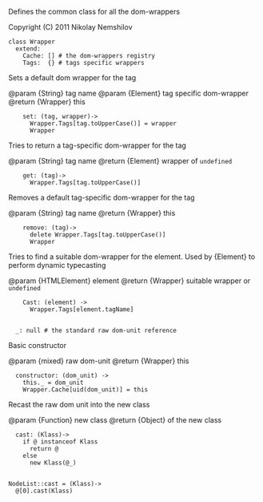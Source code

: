 Defines the common class for all the dom-wrappers

Copyright (C) 2011 Nikolay Nemshilov

```coffee-aside
class Wrapper
  extend:
    Cache: [] # the dom-wrappers registry
    Tags:  {} # tags specific wrappers
```

Sets a default dom wrapper for the tag

@param {String} tag name
@param {Element} tag specific dom-wrapper
@return {Wrapper} this

```coffee-aside
    set: (tag, wrapper)->
      Wrapper.Tags[tag.toUpperCase()] = wrapper
      Wrapper
```

Tries to return a tag-specific dom-wrapper for the tag

@param {String} tag name
@return {Element} wrapper of `undefined`

```coffee-aside
    get: (tag)->
      Wrapper.Tags[tag.toUpperCase()]
```

Removes a default tag-specific dom-wrapper for the tag

@param {String} tag name
@return {Wrapper} this

```coffee-aside
    remove: (tag)->
      delete Wrapper.Tags[tag.toUpperCase()]
      Wrapper
```

Tries to find a suitable dom-wrapper
for the element. Used by {Element}
to perform dynamic typecasting

@param {HTMLElement} element
@return {Wrapper} suitable wrapper or `undefined`

```coffee-aside
    Cast: (element) ->
      Wrapper.Tags[element.tagName]


  _: null # the standard raw dom-unit reference
```

Basic constructor

@param {mixed} raw dom-unit
@return {Wrapper} this

```coffee-aside
  constructor: (dom_unit) ->
    this._ = dom_unit
    Wrapper.Cache[uid(dom_unit)] = this
```

Recast the raw dom unit into the new class

@param {Function} new class
@return {Object} of the new class

```coffee-aside
  cast: (Klass)->
    if @ instanceof Klass
      return @
    else
      new Klass(@_)


NodeList::cast = (Klass)->
  @[0].cast(Klass)
```
